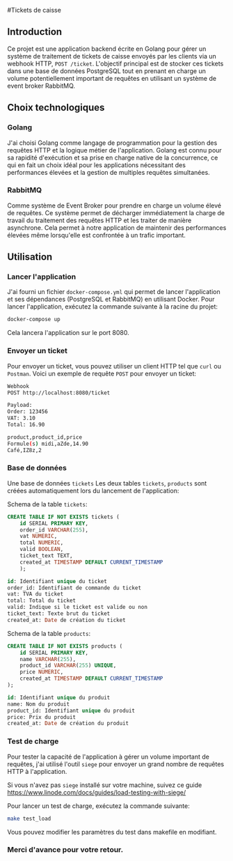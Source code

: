 #Tickets de caisse

## Introduction
Ce projet est une application backend écrite en Golang pour gérer un système de traitement de tickets de caisse envoyés par les clients via un webhook HTTP, `POST /ticket`. L'objectif principal est de stocker ces tickets dans une base de données PostgreSQL tout en prenant en charge un volume potentiellement important de requêtes en utilisant un système de event broker RabbitMQ.

## Choix technologiques

### Golang
J'ai choisi Golang comme langage de programmation pour la gestion des requêtes HTTP et la logique métier de l'application. Golang est connu pour sa rapidité d'exécution et sa prise en charge native de la concurrence, ce qui en fait un choix idéal pour les applications nécessitant des performances élevées et la gestion de multiples requêtes simultanées.

### RabbitMQ 
Comme système de Event Broker pour prendre en charge un volume élevé de requêtes. Ce système permet de décharger immédiatement la charge de travail du traitement des requêtes HTTP et les traiter de manière asynchrone. Cela permet à notre application de maintenir des performances élevées même lorsqu'elle est confrontée à un trafic important.

## Utilisation
### Lancer l'application
J'ai fourni un fichier `docker-compose.yml` qui permet de lancer l'application et ses dépendances (PostgreSQL et RabbitMQ) en utilisant Docker. Pour lancer l'application, exécutez la commande suivante à la racine du projet:
```bash
docker-compose up
```
Cela lancera l'application sur le port 8080.

### Envoyer un ticket
Pour envoyer un ticket, vous pouvez utiliser un client HTTP tel que `curl` ou `Postman`. Voici un exemple de requête `POST` pour envoyer un ticket:
```bash
Webhook
POST http://localhost:8080/ticket

Payload:
Order: 123456
VAT: 3.10
Total: 16.90

product,product_id,price
Formule(s) midi,aZde,14.90
Café,IZ8z,2
```
### Base de données
Une base de données `tickets` Les deux tables `tickets`, `products` sont créées automatiquement lors du lancement de l'application:

Schema de la table `tickets`:
```sql
CREATE TABLE IF NOT EXISTS tickets (
    id SERIAL PRIMARY KEY,
    order_id VARCHAR(255),
    vat NUMERIC,
    total NUMERIC,
    valid BOOLEAN,
    ticket_text TEXT,
    created_at TIMESTAMP DEFAULT CURRENT_TIMESTAMP
    );

id: Identifiant unique du ticket
order_id: Identifiant de commande du ticket
vat: TVA du ticket
total: Total du ticket
valid: Indique si le ticket est valide ou non
ticket_text: Texte brut du ticket
created_at: Date de création du ticket
```

Schema de la table `products`:
```sql
CREATE TABLE IF NOT EXISTS products (
    id SERIAL PRIMARY KEY,
    name VARCHAR(255),
    product_id VARCHAR(255) UNIQUE,
    price NUMERIC,
    created_at TIMESTAMP DEFAULT CURRENT_TIMESTAMP
);

id: Identifiant unique du produit
name: Nom du produit
product_id: Identifiant unique du produit
price: Prix du produit
created_at: Date de création du produit
```

### Test de charge
Pour tester la capacité de l'application à gérer un volume important de requêtes, j'ai utilisé l'outil `siege` pour envoyer un grand nombre de requêtes HTTP à l'application. 

Si vous n'avez pas `siege` installé sur votre machine, suivez ce guide
https://www.linode.com/docs/guides/load-testing-with-siege/

Pour lancer un test de charge, exécutez la commande suivante:
```bash
make test_load
```

Vous pouvez modifier les paramètres du test dans makefile en modifiant.

### Merci d'avance pour votre retour.


